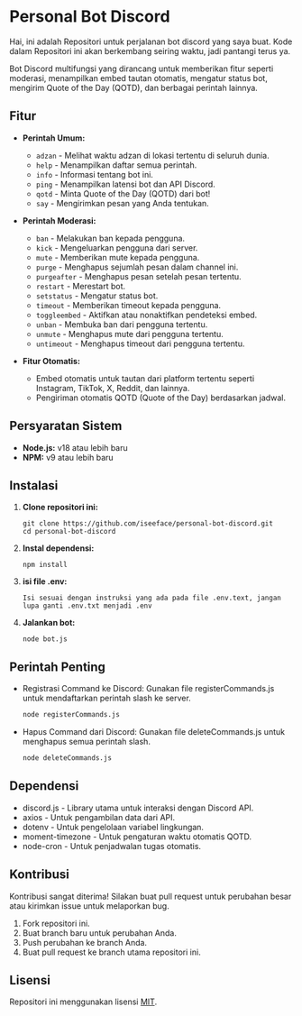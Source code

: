 # Personal Bot Discord

Hai, ini adalah Repositori untuk perjalanan bot discord yang saya buat. Kode dalam Repositori ini akan berkembang seiring waktu, jadi pantangi terus ya.

Bot Discord multifungsi yang dirancang untuk memberikan fitur seperti moderasi, menampilkan embed tautan otomatis, mengatur status bot, mengirim Quote of the Day (QOTD), dan berbagai perintah lainnya.  

## Fitur

- **Perintah Umum:**
  - `adzan` - Melihat waktu adzan di lokasi tertentu di seluruh dunia.
  - `help` - Menampilkan daftar semua perintah.
  - `info` - Informasi tentang bot ini.
  - `ping` - Menampilkan latensi bot dan API Discord.
  - `qotd` - Minta Quote of the Day (QOTD) dari bot!
  - `say` - Mengirimkan pesan yang Anda tentukan.
 
- **Perintah Moderasi:**
  - `ban` - Melakukan ban kepada pengguna.
  - `kick` - Mengeluarkan pengguna dari server.
  - `mute` - Memberikan mute kepada pengguna.
  - `purge` - Menghapus sejumlah pesan dalam channel ini.
  - `purgeafter` - Menghapus pesan setelah pesan tertentu.
  - `restart` - Merestart bot.
  - `setstatus` - Mengatur status bot.
  - `timeout` - Memberikan timeout kepada pengguna.
  - `toggleembed` - Aktifkan atau nonaktifkan pendeteksi embed.
  - `unban` - Membuka ban dari pengguna tertentu.
  - `unmute` - Menghapus mute dari pengguna tertentu.
  - `untimeout` - Menghapus timeout dari pengguna tertentu.

- **Fitur Otomatis:**
  - Embed otomatis untuk tautan dari platform tertentu seperti Instagram, TikTok, X, Reddit, dan lainnya.
  - Pengiriman otomatis QOTD (Quote of the Day) berdasarkan jadwal.

## Persyaratan Sistem

- **Node.js:** v18 atau lebih baru
- **NPM:** v9 atau lebih baru

## Instalasi

1. **Clone repositori ini:**

   ```
   git clone https://github.com/iseeface/personal-bot-discord.git
   cd personal-bot-discord
2. **Instal dependensi:**
   ```
   npm install
3. **isi file .env:**
   ```
   Isi sesuai dengan instruksi yang ada pada file .env.text, jangan lupa ganti .env.txt menjadi .env
4. **Jalankan bot:**
   ```
   node bot.js
## Perintah Penting
- Registrasi Command ke Discord: Gunakan file registerCommands.js untuk mendaftarkan perintah slash ke server.
  ```bash
  node registerCommands.js

- Hapus Command dari Discord: Gunakan file deleteCommands.js untuk menghapus semua perintah slash.
  ```bash
  node deleteCommands.js

## Dependensi
- discord.js - Library utama untuk interaksi dengan Discord API.
- axios - Untuk pengambilan data dari API.
- dotenv - Untuk pengelolaan variabel lingkungan.
- moment-timezone - Untuk pengaturan waktu otomatis QOTD.
- node-cron - Untuk penjadwalan tugas otomatis.

## Kontribusi
Kontribusi sangat diterima! Silakan buat pull request untuk perubahan besar atau kirimkan issue untuk melaporkan bug.

1. Fork repositori ini.
2. Buat branch baru untuk perubahan Anda.
3. Push perubahan ke branch Anda.
4. Buat pull request ke branch utama repositori ini.

## Lisensi
Repositori ini menggunakan lisensi [MIT](LICENSE).
